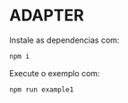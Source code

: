 # ADAPTER 

Instale as dependencias com:

```bash
npm i
```

Execute o exemplo com:

```bash
npm run example1
```
